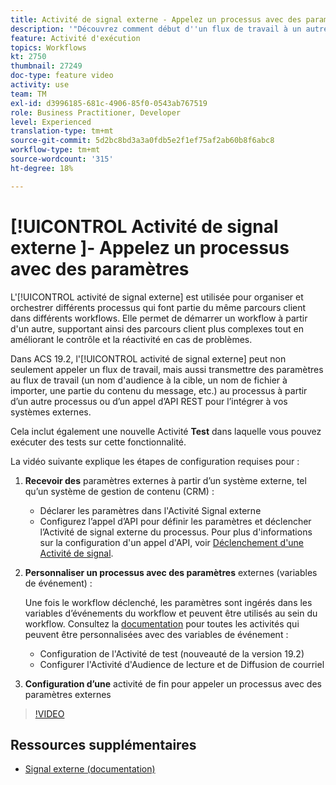 ```yaml
---
title: Activité de signal externe - Appelez un processus avec des paramètres
description: '"Découvrez comment début d''un flux de travail à un autre pour prendre en charge des parcours clients plus complexes, tout en étant en mesure de mieux surveiller les problèmes et de réagir à ces derniers."'
feature: Activité d'exécution
topics: Workflows
kt: 2750
thumbnail: 27249
doc-type: feature video
activity: use
team: TM
exl-id: d3996185-681c-4906-85f0-0543ab767519
role: Business Practitioner, Developer
level: Experienced
translation-type: tm+mt
source-git-commit: 5d2bc8bd3a3a0fdb5e2f1ef75af2ab60b8f6abc8
workflow-type: tm+mt
source-wordcount: '315'
ht-degree: 18%

---
```


# [!UICONTROL Activité de signal externe  ]- Appelez un processus avec des paramètres

L&#39;[!UICONTROL activité de signal externe] est utilisée pour organiser et orchestrer différents processus qui font partie du même parcours client dans différents workflows. Elle permet de démarrer un workflow à partir d&#39;un autre, supportant ainsi des parcours client plus complexes tout en améliorant le contrôle et la réactivité en cas de problèmes.

Dans ACS 19.2, l&#39;[!UICONTROL activité de signal externe] peut non seulement appeler un flux de travail, mais aussi transmettre des paramètres au flux de travail (un nom d&#39;audience à la cible, un nom de fichier à importer, une partie du contenu du message, etc.) au processus à partir d’un autre processus ou d’un appel d’API REST pour l’intégrer à vos systèmes externes.

Cela inclut également une nouvelle Activité **Test** dans laquelle vous pouvez exécuter des tests sur cette fonctionnalité.

La vidéo suivante explique les étapes de configuration requises pour :

1. **Recevoir des** paramètres externes à partir d’un système externe, tel qu’un système de gestion de contenu (CRM) :

   * Déclarer les paramètres dans l&#39;Activité Signal externe
   * Configurez l’appel d’API pour définir les paramètres et déclencher l’Activité de signal externe du processus. Pour plus d&#39;informations sur la configuration d&#39;un appel d&#39;API, voir [Déclenchement d&#39;une Activité de signal](https://docs.campaign.adobe.com/doc/standard/en/api/ACS_API.html#triggering-a-signal-activity).

1. **Personnaliser un processus avec des paramètres**  externes (variables de événement) :

   Une fois le workflow déclenché, les paramètres sont ingérés dans les variables d’événements du workflow et peuvent être utilisés au sein du workflow. Consultez la [documentation](https://helpx.adobe.com/campaign/standard/automating/using/calling-a-workflow-with-external-parameters.html) pour toutes les activités qui peuvent être personnalisées avec des variables de événement :

   * Configuration de l&#39;Activité de test (nouveauté de la version 19.2)
   * Configurer l&#39;Activité d&#39;Audience de lecture et de Diffusion de courriel

1. **Configuration d’une** activité de fin pour appeler un processus avec des paramètres externes

>[!VIDEO](https://video.tv.adobe.com/v/27249/?quality=12)

## Ressources supplémentaires

* [Signal externe (documentation)](https://experienceleague.adobe.com/docs/campaign-standard/using/managing-processes-and-data/calling-workflow-external-parameters/calling-a-workflow-with-external-parameters.html)
